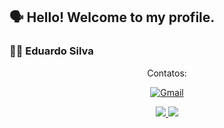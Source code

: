 <!--
**dududueedu/dududueedu** is a ✨ _special_ ✨ repository because its `README.md` (this file) appears on your GitHub profile.
-->
## 🗣️ Hello! Welcome to my profile. 
### :man_technologist: Eduardo Silva 


<div align="center">
  <span> Contatos: </span>
  
  [![Gmail](https://img.shields.io/badge/-Gmail-c14438?style=flat&logo=Gmail&logoColor=white&align=center)](mailto:eduardooffside@alu.ufc.br)
  <div>
  <a href="https://www.facebook.com/profile.php?id=100005503066960">
    <img src="https://img.shields.io/badge/Face-%231877F2.svg?&style=flat-square&logo=facebook&logoColor=white">  
  </a>
  <a href="https://www.instagram.com/du.dudu.e.edu.__/">
    <img src="https://img.shields.io/badge/Insta-%23E4405F.svg?&style=flat-square&logo=instagram&logoColor=white">
  </a></div>
  
</div>
